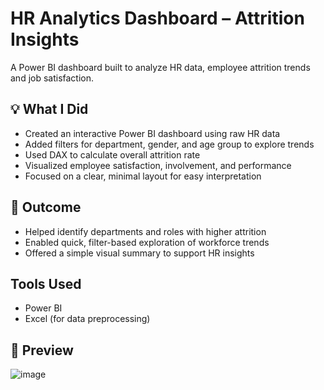 # HR Analytics Dashboard – Attrition Insights

A Power BI dashboard built to analyze HR data, employee attrition trends and job satisfaction.

## 💡 What I Did
- Created an interactive Power BI dashboard using raw HR data
- Added filters for department, gender, and age group to explore trends
- Used DAX to calculate overall attrition rate
- Visualized employee satisfaction, involvement, and performance
- Focused on a clear, minimal layout for easy interpretation

## 🎯 Outcome
- Helped identify departments and roles with higher attrition
- Enabled quick, filter-based exploration of workforce trends
- Offered a simple visual summary to support HR insights

## Tools Used
- Power BI
- Excel (for data preprocessing)

## 📸 Preview

![image](https://github.com/user-attachments/assets/65236d63-e6bc-40eb-81a5-6c8d6586426c)

